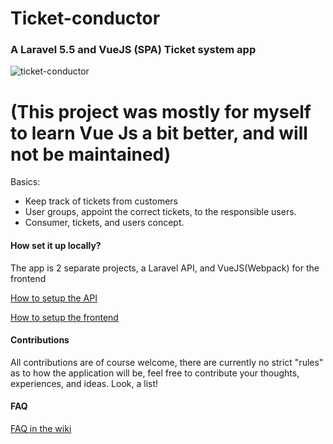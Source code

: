 # Ticket-conductor
### A Laravel 5.5 and VueJS (SPA) Ticket system app
![ticket-conductor](https://user-images.githubusercontent.com/15610490/28838682-58a89388-76f1-11e7-9416-a1ee32ab861a.png)

# (This project was mostly for myself to learn Vue Js a bit better, and will not be maintained)

Basics:

 * Keep track of tickets from customers
 * User groups, appoint the correct tickets, to the responsible users.
 * Consumer, tickets, and users concept.

#### How set it up locally?
The app is 2 separate projects, a Laravel API, and VueJS(Webpack) for the frontend

[How to setup the API](https://github.com/Bottelet/ticket-conductor/wiki/Setting-up-the-backed)

[How to setup the frontend](https://github.com/Bottelet/ticket-conductor/wiki/Setting-up-the-frontend)

#### Contributions
All contributions are of course welcome, there are currently no strict "rules" as to how the application will be, feel free to contribute your thoughts, experiences, and ideas.
Look, a list!


#### FAQ 
[FAQ in the wiki](https://github.com/Bottelet/ticket-conductor/wiki/FAQ)
